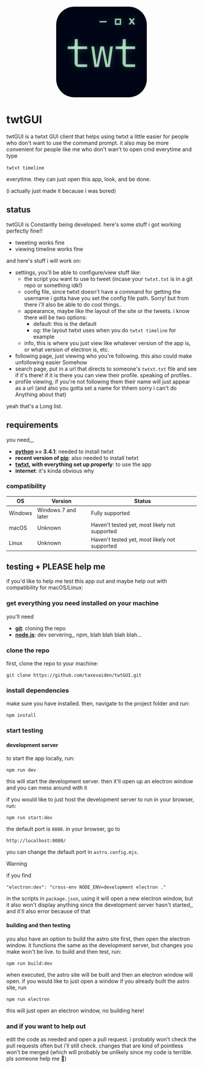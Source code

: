 <p style="text-align:center;"><img src="./icons/twtGUI.png" style="width:15rem;border-radius:20%;"></p>

# twtGUI

twtGUI is a twtxt GUI client that helps using twtxt a little easier for people who don't want to use the command prompt. it also may be more convenient for people like me who don't wan't to open cmd everytime and type

`twtxt timeline`

everytime. they can just open this app, look, and be done.

(i actually just made it because i was bored)

## status

twtGUI is Constantly being developed. here's some stuff i got working perfectly fine!!

- tweeting works fine
- viewing timeline works fine

and here's stuff i will work on:

- settings, you'll be able to configure/view stuff like:
  - the script you want to use to tweet (incase your `twtxt.txt` is in a git repo or something idk!)
  - config file, since twtxt doesn't have a command for getting the username i gotta have you set the config file path. Sorry! but from there i'll also be able to do cool things..
  - appearance, maybe like the layout of the site or the tweets. i know there will be two options:
    - default: this is the default
    - og: the layout twtxt uses when you do `twtxt timeline` for example
  - info, this is where you just view like whatever version of the app is, or what version of electron is, etc.
- following page, just viewing who you're following. this also could make unfollowing easier Somehow
- search page, put in a url that directs to someone's `twtxt.txt` file and see if it's there! if it is there you can view their profile. speaking of profiles..
- profile viewing, if you're not following them their name will just appear as a url (and also you gotta set a name for thhem sorry i can't do Anything about that)

yeah that's a Long list.

## requirements

you need,,,

- **[python](https://www.python.org/) >= 3.4.1**: needed to install twtxt
- **recent version of [pip](https://pip.pypa.io/en/stable/)**: also needed to install twtxt
- **[twtxt](https://twtxt.readthedocs.io/en/stable/), with everything set up properly**: to use the app
- **internet**: it's kinda obvious why

### compatibility

| OS | Version | Status |
|----|---------|--------|
| Windows | Windows 7 and later | Fully supported |
| macOS | Unknown | Haven't tested yet, most likely not supported |
| Linux | Unknown | Haven't tested yet, most likely not supported |

## testing + PLEASE help me

if you'd like to help me test this app out and maybe help out with compatibility for macOS/Linux:

### get everything you need installed on your machine

you'll need

- **[git](https://git-scm.com/downloads)**: cloning the repo
- **[node.js](https://nodejs.org/en)**: dev servering,, npm, blah blah blah blah...

### clone the repo

first, clone the repo to your machine:

    git clone https://github.com/taxevaiden/twtGUI.git

### install dependencies

make sure you have  installed. then, navigate to the project folder and run:

    npm install

### start testing

#### development server

to start the app locally, run:

    npm run dev

this will start the development server. then it'll open up an electron window and you can mess around with it

if you would like to just host the development server to run in your browser, run:

    npm run start:dev

the default port is `8080`. in your browser, go to

    http://localhost:8080/

you can change the default port in `astro.config.mjs`.

> [!WARNING]
> if you find
>
>     "electron:dev": "cross-env NODE_ENV=development electron ."
>
> in the scripts in `package.json`, using it will open a new electron window, but it also won't display anything since the development server hasn't started,, and it'll also error because of that

#### building and then testing

you also have an option to build the astro site first, then open the electron window. it functions the same as the development server, but changes you make won't be live. to build and then test, run:

    npm run build:dev

when executed, the astro site will be built and then an electron window will open. if you would like to just open a window if you already built the astro site, run

    npm run electron

this will just open an electron window, no building here!

### and if you want to help out

edit the code as needed and open a pull request. i probably won't check the pull requests often but i'll still check. changes that are kind of pointless won't be merged (which will probably be unlikely since my code is terrible. pls someone help me :pray:)
